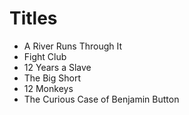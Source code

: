 # Titles
 
* A River Runs Through It
* Fight Club
* 12 Years a Slave
* The Big Short
* 12 Monkeys
* The Curious Case of Benjamin Button